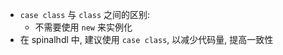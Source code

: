 - `case class` 与 `class` 之间的区别: 
	- 不需要使用 `new` 来实例化
- 在 spinalhdl 中, 建议使用 `case class`, 以减少代码量, 提高一致性